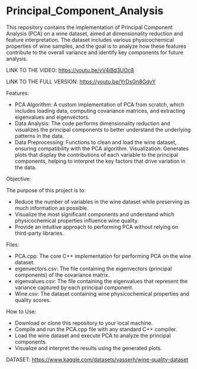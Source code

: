 # Principal_Component_Analysis
This repository contains the implementation of Principal Component Analysis (PCA) on a wine dataset, aimed at dimensionality reduction and feature interpretation. The dataset includes various physicochemical properties of wine samples, and the goal is to analyze how these features contribute to the overall variance and identify key components for future analysis.

LINK TO THE VIDEO: https://youtu.be/vV4iBd3UOc8

LINK TO THE FULL VERSION: https://youtu.be/YrDsGn8GdyY

Features:
- PCA Algorithm: A custom implementation of PCA from scratch, which includes loading data, computing covariance matrices, and extracting eigenvalues and eigenvectors.
- Data Analysis: The code performs dimensionality reduction and visualizes the principal components to better understand the underlying patterns in the data.
- Data Preprocessing: Functions to clean and load the wine dataset, ensuring compatibility with the PCA algorithm.
Visualization: Generates plots that display the contributions of each variable to the principal components, helping to interpret the key factors that drive variation in the data.

Objective:

The purpose of this project is to:

- Reduce the number of variables in the wine dataset while preserving as much information as possible.
- Visualize the most significant components and understand which physicochemical properties influence wine quality.
- Provide an intuitive approach to performing PCA without relying on third-party libraries.

Files:

- PCA.cpp: The core C++ implementation for performing PCA on the wine dataset.
- eigenvectors.csv: The file containing the eigenvectors (principal components) of the covariance matrix.
- eigenvalues.csv: The file containing the eigenvalues that represent the variance captured by each principal component.
- Wine.csv: The dataset containing wine physicochemical properties and quality scores.

How to Use:

- Download or clone this repository to your local machine.
- Compile and run the PCA.cpp file with any standard C++ compiler.
- Load the wine dataset and execute PCA to analyze the principal components.
- Visualize and interpret the results using the generated plots.

DATASET: https://www.kaggle.com/datasets/yasserh/wine-quality-dataset

